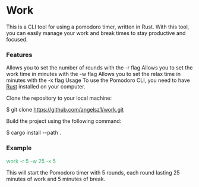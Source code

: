 <h1>Work</h1>
This is a CLI tool for using a pomodoro timer, written in Rust. With this tool, you can easily manage your work and break times to stay productive and focused.

<h3>Features</h3>
Allows you to set the number of rounds with the -r flag
Allows you to set the work time in minutes with the -w flag
Allows you to set the relax time in minutes with the -x flag
Usage
To use the Pomodoro CLI, you need to have <a href="https://www.rust-lang.org/tools/install">Rust</a> installed on your computer.

Clone the repository to your local machine:

  $ git clone https://github.com/angelsz1/work.git
  
Build the project using the following command:

  $ cargo install --path .

<h3>Example</h3> 
<p style="color:MediumSeaGreen"> work -r 5 -w 25 -x 5</p>
This will start the Pomodoro timer with 5 rounds, each round lasting 25 minutes of work and 5 minutes of break.

